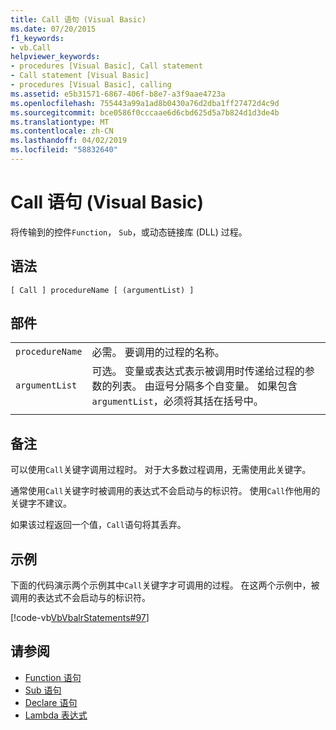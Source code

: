 ```yaml
---
title: Call 语句 (Visual Basic)
ms.date: 07/20/2015
f1_keywords:
- vb.Call
helpviewer_keywords:
- procedures [Visual Basic], Call statement
- Call statement [Visual Basic]
- procedures [Visual Basic], calling
ms.assetid: e5b31571-6867-406f-b8e7-a3f9aae4723a
ms.openlocfilehash: 755443a99a1ad8b0430a76d2dba1ff27472d4c9d
ms.sourcegitcommit: bce0586f0cccaae6d6cbd625d5a7b824d1d3de4b
ms.translationtype: MT
ms.contentlocale: zh-CN
ms.lasthandoff: 04/02/2019
ms.locfileid: "58832640"
---
```

# <a name="call-statement-visual-basic"></a>Call 语句 (Visual Basic)
将传输到的控件`Function`， `Sub`，或动态链接库 (DLL) 过程。  
  
## <a name="syntax"></a>语法  
  
```  
[ Call ] procedureName [ (argumentList) ]  
```  
  
## <a name="parts"></a>部件  
|||
|---|---|
|`procedureName`|必需。 要调用的过程的名称。|
|`argumentList`|可选。 变量或表达式表示被调用时传递给过程的参数的列表。 由逗号分隔多个自变量。 如果包含`argumentList`，必须将其括在括号中。|
|||
  
## <a name="remarks"></a>备注  
 可以使用`Call`关键字调用过程时。 对于大多数过程调用，无需使用此关键字。  
  
 通常使用`Call`关键字时被调用的表达式不会启动与的标识符。 使用`Call`作他用的关键字不建议。  
  
 如果该过程返回一个值，`Call`语句将其丢弃。  
  
## <a name="example"></a>示例  
 下面的代码演示两个示例其中`Call`关键字才可调用的过程。 在这两个示例中，被调用的表达式不会启动与的标识符。  
  
 [!code-vb[VbVbalrStatements#97](~/samples/snippets/visualbasic/VS_Snippets_VBCSharp/VbVbalrStatements/VB/Class1.vb#97)]  
  
## <a name="see-also"></a>请参阅

- [Function 语句](../../../visual-basic/language-reference/statements/function-statement.md)
- [Sub 语句](../../../visual-basic/language-reference/statements/sub-statement.md)
- [Declare 语句](../../../visual-basic/language-reference/statements/declare-statement.md)
- [Lambda 表达式](../../../visual-basic/programming-guide/language-features/procedures/lambda-expressions.md)

